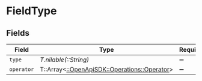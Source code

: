 # FieldType


## Fields

| Field                                                                               | Type                                                                                | Required                                                                            | Description                                                                         | Example                                                                             |
| ----------------------------------------------------------------------------------- | ----------------------------------------------------------------------------------- | ----------------------------------------------------------------------------------- | ----------------------------------------------------------------------------------- | ----------------------------------------------------------------------------------- |
| `type`                                                                              | *T.nilable(::String)*                                                               | :heavy_minus_sign:                                                                  | N/A                                                                                 | resolution                                                                          |
| `operator`                                                                          | T::Array<[::OpenApiSDK::Operations::Operator](../../models/operations/operator.md)> | :heavy_minus_sign:                                                                  | N/A                                                                                 |                                                                                     |